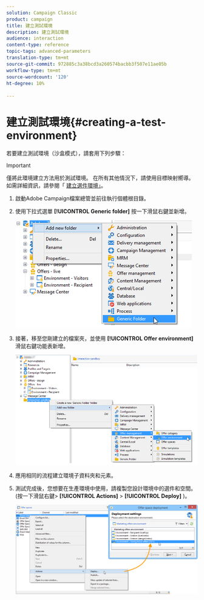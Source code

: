 ```yaml
---
solution: Campaign Classic
product: campaign
title: 建立測試環境
description: 建立測試環境
audience: interaction
content-type: reference
topic-tags: advanced-parameters
translation-type: tm+mt
source-git-commit: 972885c3a38bcd3a260574bacbb3f507e11ae05b
workflow-type: tm+mt
source-wordcount: '120'
ht-degree: 10%

---
```



# 建立測試環境{#creating-a-test-environment}

若要建立測試環境（沙盒模式），請套用下列步驟：

>[!IMPORTANT]
>
>僅將此環境建立方法用於測試環境。 在所有其他情況下，請使用目標映射嚮導。 如需詳細資訊，請參閱「 [建立選件環境」](../../interaction/using/live-design-environments.md#creating-an-offer-environment)。

1. 啟動Adobe Campaign檔案總管並前往執行個體根目錄。
1. 使用下拉式選單 **[!UICONTROL Generic folder]** 按一下滑鼠右鍵並新增。

   ![](assets/offer_env_creation_001.png)

1. 接著，移至您剛建立的檔案夾，並使用 **[!UICONTROL Offer environment]** 滑鼠右鍵功能表新增。

   ![](assets/offer_env_creation_001bis.png)

1. 應用相同的流程建立環境子資料夾和元素。
1. 測試完成後，您想要在生產環境中使用，請複製您設計環境中的選件和空間。 (按一下滑鼠右鍵> **[!UICONTROL Actions]** > **[!UICONTROL Deploy]** )。

   ![](assets/migration_interaction_5.png)


